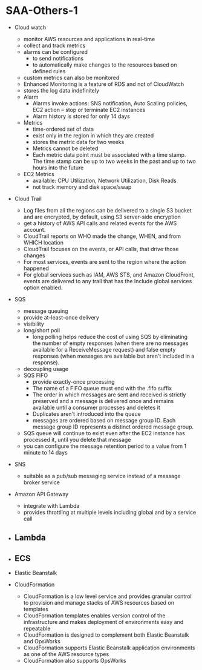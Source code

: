 # SAA-Others-1

- Cloud watch
	- monitor AWS resources and applications in real-time
	- collect and track metrics
	- alarms can be configured
		- to send notifications
		- to automatically make changes to the resources based on defined rules
	- custom metrics can also be monitored
	- Enhanced Monitoring is a feature of RDS and not of CloudWatch
	- stores the log data indefinitely
	- Alarm
		- Alarms invoke actions: SNS notification, Auto Scaling policies, EC2 action – stop or terminate EC2 instances
		- Alarm history is stored for only 14 days
	- Metrics
		- time-ordered set of data
		- exist only in the region in which they are created
		- stores the metric data for two weeks
		- Metrics cannot be deleted
		- Each metric data point must be associated with a time stamp. The time stamp can be up to two weeks in the past and up to two hours into the future
	- EC2 Metrics
		- available: CPU Utilization, Network Utilization, Disk Reads
		- not track memory and disk space/swap
- Cloud Trail
	- Log files from all the regions can be delivered to a single S3 bucket and are encrypted, by default, using S3 server-side encryption
	- get a history of AWS API calls and related events for the AWS account.
	- CloudTrail reports on WHO made the change, WHEN, and from WHICH location
	- CloudTrail focuses on the events, or API calls, that drive those changes
	- For most services, events are sent to the region where the action happened
	- For global services such as IAM, AWS STS, and Amazon CloudFront, events are delivered to any trail that has the Include global services option enabled.
- SQS
	- message queuing
	- provide at-least-once delivery
	- visibility
	- long/short poll
		- long polling helps reduce the cost of using SQS by eliminating the number of empty responses (when there are no messages available for a ReceiveMessage request) and false empty responses (when messages are available but aren't included in a response).
	- decoupling usage
	- SQS FIFO
		- provide exactly-once processing
		- The name of a FIFO queue must end with the .fifo suffix
		- The order in which messages are sent and received is strictly preserved and a message is delivered once and remains available until a consumer processes and deletes it
		- Duplicates aren't introduced into the queue
		- messages are ordered based on message group ID. Each message group ID represents a distinct ordered message group.
	- SQS queue will continue to exist even after the EC2 instance has processed it, until you delete that message
	- you can configure the message retention period to a value from 1 minute to 14 days
- SNS
	- suitable as a pub/sub messaging service instead of a message broker service
- Amazon API Gateway
	- integrate with Lambda
	- provides throttling at multiple levels including global and by a service call
- Lambda
	-   

- ECS
	-   

- Elastic Beanstalk
- CloudFormation
	- CloudFormation is a low level service and provides granular control to provision and manage stacks of AWS resources based on templates
	- CloudFormation templates enables version control of the infrastructure and makes deployment of environments easy and repeatable
	- CloudFormation is designed to complement both Elastic Beanstalk and OpsWorks
	- CloudFormation supports Elastic Beanstalk application environments as one of the AWS resource types
	- CloudFormation also supports OpsWorks

